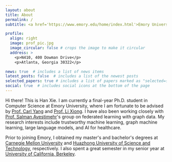 ```yaml
---
layout: about
title: About
permalink: /
subtitle: <a href='https://www.emory.edu/home/index.html'>Emory University</a>. Atlanta, Georgia 30322.

profile:
  align: right
  image: prof_pic.jpg
  image_circular: false # crops the image to make it circular
  address: >
    <p>N410, 400 Dowman Drive</p>
    <p>Atlanta, Georgia 30322</p>

news: true  # includes a list of news items
latest_posts: false  # includes a list of the newest posts
selected_papers: true # includes a list of papers marked as "selected={true}"
social: true  # includes social icons at the bottom of the page
---
```


Hi there! This is Han Xie. I am currently a final-year Ph.D. student in Computer Science at Emory University, where I am fortunate to be advised by [Prof. Carl Yang](https://www.cs.emory.edu/~jyang71/) and [Prof. Li Xiong](https://www.cs.emory.edu/~lxiong/). I have also been working closely with [Prof. Salman Avestimehr](https://www.avestimehr.com/home)'s group on federated learning with graph data. My research interests include trustworthy machine learning, graph machine learning, large language models, and AI for healthcare.


Prior to joining Emory, I obtained my master's and bachelor's degrees at [Carnegie Mellon University](https://www.cmu.edu/) and [Huazhong University of Science and Technology](https://english.hust.edu.cn/), respectively. I also spent a great semester in my senior year at [University of California, Berkeley](https://www.berkeley.edu/).
